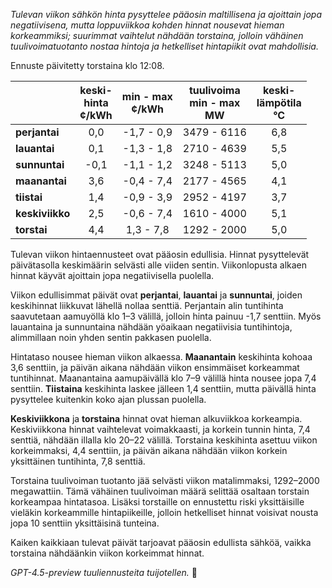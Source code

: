 *Tulevan viikon sähkön hinta pysyttelee pääosin maltillisena ja ajoittain jopa negatiivisena, mutta loppuviikkoa kohden hinnat nousevat hieman korkeammiksi; suurimmat vaihtelut nähdään torstaina, jolloin vähäinen tuulivoimatuotanto nostaa hintoja ja hetkelliset hintapiikit ovat mahdollisia.*

Ennuste päivitetty torstaina klo 12:08.

|              | keski-<br>hinta<br>¢/kWh | min - max<br>¢/kWh | tuulivoima<br>min - max<br>MW | keski-<br>lämpötila<br>°C |
|:-------------|:----------------:|:----------------:|:-------------:|:-------------:|
| **perjantai**|        0,0       |    -1,7 - 0,9    |     3479 - 6116     |      6,8      |
| **lauantai** |        0,1       |    -1,3 - 1,8    |     2710 - 4639     |      5,5      |
| **sunnuntai**|       -0,1       |    -1,1 - 1,2    |     3248 - 5113     |      5,0      |
| **maanantai**|        3,6       |    -0,4 - 7,4    |     2177 - 4565     |      4,1      |
| **tiistai**  |        1,4       |    -0,9 - 3,9    |     2952 - 4197     |      3,7      |
| **keskiviikko**|      2,5       |    -0,6 - 7,4    |     1610 - 4000     |      5,1      |
| **torstai**  |        4,4       |     1,3 - 7,8    |     1292 - 2000     |      5,0      |

Tulevan viikon hintaennusteet ovat pääosin edullisia. Hinnat pysyttelevät päivätasolla keskimäärin selvästi alle viiden sentin. Viikonlopusta alkaen hinnat käyvät ajoittain jopa negatiivisella puolella.

Viikon edullisimmat päivät ovat **perjantai**, **lauantai** ja **sunnuntai**, joiden keskihinnat liikkuvat lähellä nollaa senttiä. Perjantain alin tuntihinta saavutetaan aamuyöllä klo 1–3 välillä, jolloin hinta painuu -1,7 senttiin. Myös lauantaina ja sunnuntaina nähdään yöaikaan negatiivisia tuntihintoja, alimmillaan noin yhden sentin pakkasen puolella.

Hintataso nousee hieman viikon alkaessa. **Maanantain** keskihinta kohoaa 3,6 senttiin, ja päivän aikana nähdään viikon ensimmäiset korkeammat tuntihinnat. Maanantaina aamupäivällä klo 7–9 välillä hinta nousee jopa 7,4 senttiin. **Tiistaina** keskihinta laskee jälleen 1,4 senttiin, mutta päivällä hinta pysyttelee kuitenkin koko ajan plussan puolella.

**Keskiviikkona** ja **torstaina** hinnat ovat hieman alkuviikkoa korkeampia. Keskiviikkona hinnat vaihtelevat voimakkaasti, ja korkein tunnin hinta, 7,4 senttiä, nähdään illalla klo 20–22 välillä. Torstaina keskihinta asettuu viikon korkeimmaksi, 4,4 senttiin, ja päivän aikana nähdään viikon korkein yksittäinen tuntihinta, 7,8 senttiä.

Torstaina tuulivoiman tuotanto jää selvästi viikon matalimmaksi, 1292–2000 megawattiin. Tämä vähäinen tuulivoiman määrä selittää osaltaan torstain korkeampaa hintatasoa. Lisäksi torstaille on ennustettu riski yksittäisille vieläkin korkeammille hintapiikeille, jolloin hetkelliset hinnat voisivat nousta jopa 10 senttiin yksittäisinä tunteina.

Kaiken kaikkiaan tulevat päivät tarjoavat pääosin edullista sähköä, vaikka torstaina nähdäänkin viikon korkeimmat hinnat.

*GPT-4.5-preview tuuliennusteita tuijotellen.* 🍃
